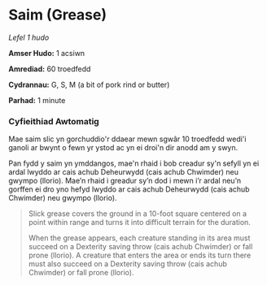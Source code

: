 # Saim (Grease)

*Lefel 1 hudo*

**Amser Hudo:** 1 acsiwn

**Amrediad:** 60 troedfedd

**Cydrannau:** G, S, M (a bit of pork rind or butter)

**Parhad:** 1 minute

### Cyfieithiad Awtomatig

Mae saim slic yn gorchuddio'r ddaear mewn sgwâr 10 troedfedd wedi'i ganoli ar bwynt o fewn yr ystod ac yn ei droi'n dir anodd am y swyn.

Pan fydd y saim yn ymddangos, mae'n rhaid i bob creadur sy'n sefyll yn ei ardal lwyddo ar cais achub Deheurwydd (cais achub Chwimder) neu gwympo (llorio). Mae’n rhaid i greadur sy’n dod i mewn i’r ardal neu’n gorffen ei dro yno hefyd lwyddo ar cais achub Deheurwydd (cais achub Chwimder) neu gwympo (llorio).

>  Slick grease covers the ground in a 10-foot square centered on a point within range and turns it into difficult terrain for the duration.
>  
>  When the grease appears, each creature standing in its area must succeed on a Dexterity saving throw (cais achub Chwimder) or fall prone (llorio). A creature that enters the area or ends its turn there must also succeed on a Dexterity saving throw (cais achub Chwimder) or fall prone (llorio).